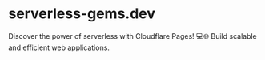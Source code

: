 # serverless-gems.dev

Discover the power of serverless with Cloudflare Pages! 💻🌐 Build scalable and efficient web applications.
